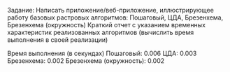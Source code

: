 Задание:
Написать приложение/веб-приложение, иллюстрирующее работу базовых растровых алгоритмов:
Пошаговый, ЦДА, Брезенхема, Брезенхема (окружность)
Краткий отчет с указанием временных характеристик реализованных алгоритмов (вычислить время выполнения в своей реализации)

Время выполнения (в секундах)
Пошаговый: 0.006
ЦДА: 0.003
Брезенхема: 0.002
Брезенхема (окружность): 0.002

